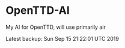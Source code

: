 # OpenTTD-AI
My AI for OpenTTD, will use primarily air

Latest backup: Sun Sep 15 21:22:01 UTC 2019
